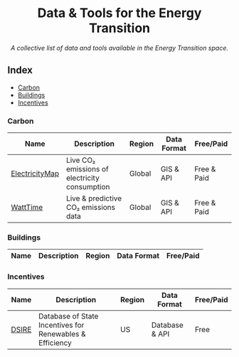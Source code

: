 <div align="center">
    <h1>Data & Tools for the Energy Transition</h1>
    <i>A collective list of data and tools available in the Energy Transition space.</i>
</div>

## Index

* [Carbon](#carbon)
* [Buildings](#buildings)
* [Incentives](#incentives)

### Carbon
Name | Description | Region | Data Format | Free/Paid |
|---|---|---|---|---|
| [ElectricityMap](https://app.electricitymap.org/map) | Live CO₂ emissions of electricity consumption | Global | GIS & API | Free & Paid |
| [WattTime](https://www.watttime.org/) | Live & predictive CO₂ emissions data  | Global | GIS & API | Free & Paid |

### Buildings
Name | Description | Region | Data Format | Free/Paid |
|---|---|---|---|---|

### Incentives
Name | Description | Region | Data Format | Free/Paid |
|---|---|---|---|---|
| [DSIRE](https://www.dsireusa.org/) | Database of State Incentives for Renewables & Efficiency | US | Database & API | Free |


